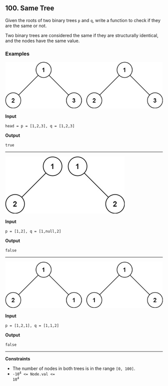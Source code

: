 ## 100. Same Tree

Given the roots of two binary trees `p` and `q`, write a function to check if they are the same or not.

Two binary trees are considered the same if they are structurally identical, and the nodes have the same value.



### Examples

![Same Tree](ex1.jpg)

**Input**
```
head = p = [1,2,3], q = [1,2,3]
```

**Output**
```
true
```

---

![Same Tree](ex2.jpg)

**Input**
```
p = [1,2], q = [1,null,2]
```

**Output**
```
false
```

---

![Same Tree](ex3.jpg)

**Input**
```
p = [1,2,1], q = [1,1,2]
```

**Output**
```
false
```

---

**Constraints**
* The number of nodes in both trees is in the range `[0, 100]`.
* <code>-10<sup>4</sup> <= Node.val <= 10<sup>4</sup></code>
